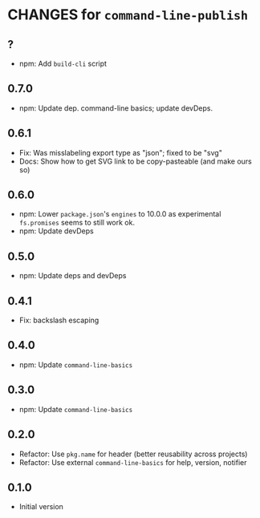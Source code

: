 # CHANGES for `command-line-publish`

## ?

- npm: Add `build-cli` script

## 0.7.0

- npm: Update dep. command-line basics; update devDeps.

## 0.6.1

- Fix: Was misslabeling export type as "json"; fixed to be "svg"
- Docs: Show how to get SVG link to be copy-pasteable (and make ours so)

## 0.6.0

- npm: Lower `package.json`'s `engines` to 10.0.0 as experimental
  `fs.promises` seems to still work ok.
- npm: Update devDeps

## 0.5.0

- npm: Update deps and devDeps

## 0.4.1

- Fix: backslash escaping

## 0.4.0

- npm: Update `command-line-basics`

## 0.3.0

- npm: Update `command-line-basics`

## 0.2.0

- Refactor: Use `pkg.name` for header (better reusability across projects)
- Refactor: Use external `command-line-basics` for help, version, notifier

## 0.1.0

- Initial version
